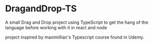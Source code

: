 # DragandDrop-TS
A small Drag and Drop project using TypeScript to get the hang of the language before working with it in react and node

project inspired by maximillian's Typescript course found in Udemy.
